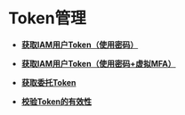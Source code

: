 # Token管理<a name="zh-cn_topic_0057845626"></a>

-   **[获取IAM用户Token（使用密码）](获取IAM用户Token（使用密码）.md)**  

-   **[获取IAM用户Token（使用密码+虚拟MFA）](获取IAM用户Token（使用密码+虚拟MFA）.md)**  

-   **[获取委托Token](获取委托Token.md)**  

-   **[校验Token的有效性](校验Token的有效性.md)**  


